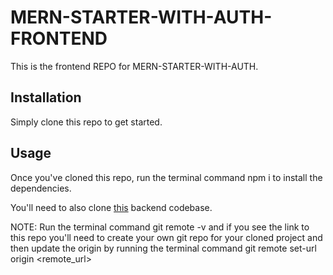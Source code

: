 # MERN-STARTER-WITH-AUTH-FRONTEND

This is the frontend REPO for MERN-STARTER-WITH-AUTH.  

## Installation

Simply clone this repo to get started.

## Usage

Once you've cloned this repo, run the terminal command npm i to install the dependencies.

You'll need to also clone [this](https://github.com/mbocon/MERN-STARTER-WITH-AUTH-API.git) backend codebase. 

NOTE: Run the terminal command git remote -v and if you see the link to this repo you'll need to create your own git repo for your cloned project and then update the origin by running the terminal command git remote set-url origin <remote_url>
